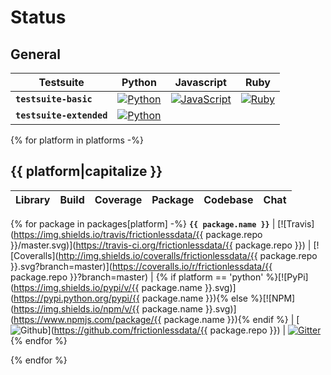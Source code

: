 # Status

## General

Testsuite | Python | Javascript | Ruby
----------| ------ | ---------- | ----
**`testsuite-basic`** | [![Python](https://img.shields.io/travis/frictionlessdata/testsuite-basic/python.svg?label=Python)](https://travis-ci.org/frictionlessdata/testsuite-basic/branches) | [![JavaScript](https://img.shields.io/travis/frictionlessdata/testsuite-basic/javascript.svg?label=JavaScript)](https://travis-ci.org/frictionlessdata/testsuite-basic/branches) | [![Ruby](https://img.shields.io/travis/frictionlessdata/testsuite-basic/ruby.svg?label=Ruby)](https://travis-ci.org/frictionlessdata/testsuite-basic/branches)
**`testsuite-extended`** | [![Python](https://img.shields.io/travis/frictionlessdata/testsuite-extended/master.svg?label=Python)](https://travis-ci.org/frictionlessdata/testsuite-extended)
{% for platform in platforms -%}

## {{ platform|capitalize }}

Library | Build | Coverage | Package | Codebase | Chat
------- | ----- | -------- | ------- | -------- | ---
{% for package in packages[platform] -%}
**`{{ package.name }}`** | [![Travis](https://img.shields.io/travis/frictionlessdata/{{ package.repo }}/master.svg)](https://travis-ci.org/frictionlessdata/{{ package.repo }}) | [![Coveralls](http://img.shields.io/coveralls/frictionlessdata/{{ package.repo }}.svg?branch=master)](https://coveralls.io/r/frictionlessdata/{{ package.repo }}?branch=master) | {% if platform == 'python' %}[![PyPi](https://img.shields.io/pypi/v/{{ package.name }}.svg)](https://pypi.python.org/pypi/{{ package.name }}){% else %}[![NPM](https://img.shields.io/npm/v/{{ package.name }}.svg)](https://www.npmjs.com/package/{{ package.name }}){% endif %} | [![Github](https://img.shields.io/badge/github-master-brightgreen)](https://github.com/frictionlessdata/{{ package.repo }}) | [![Gitter](https://img.shields.io/gitter/room/frictionlessdata/chat.svg)](https://gitter.im/frictionlessdata/chat)
{% endfor %}

{% endfor %}
